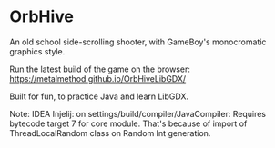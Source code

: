 # OrbHive
An old school side-scrolling shooter, with GameBoy's monocromatic graphics style.

Run the latest build of the game on the browser:
https://metalmethod.github.io/OrbHiveLibGDX/

Built for fun, to practice Java and learn LibGDX.

Note:
IDEA Injelij: on settings/build/compiler/JavaCompiler:
Requires bytecode target 7 for core module. That's because of import of ThreadLocalRandom class on Random Int generation. 